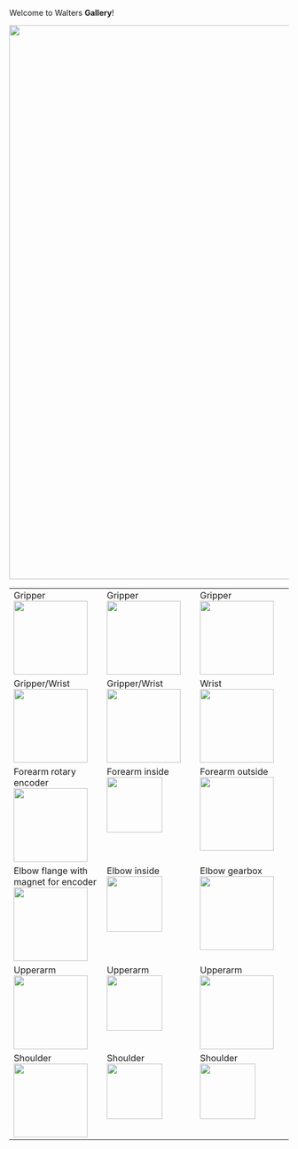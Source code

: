 Welcome to Walters **Gallery**!

<img align="center" width="1000px" src="../galery/total.jpg" >

<table>
    <tr valign="top">
        <td width="25%">Gripper<br><a href="../galery/gripper2.jpg"><img width="133" src="../galery/gripper2.jpg"></a></td>
        <td width="25%">Gripper<br><a href="../galery/gripper1.jpg"><img width="133" src="../galery/gripper1.jpg"></a></td>
        <td width="25%">Gripper<br><a href="../galery/gripper3.jpg"><img width="133" src="../galery/gripper3.jpg"></a></td>
    </tr>
    <tr valign="top">
        <td width="25%">Gripper/Wrist<br><a href="../galery/gripperwrist1.jpg"><img width="133" src="../galery/gripperwrist1.jpg"></a></td>
        <td width="25%">Gripper/Wrist<br><a href="../galery/gripperwrist2.jpg"><img width="133" src="../galery/gripperwrist2.jpg"></a></td>
        <td width="25%">Wrist<br><a href="../galery/wrist1.jpg"><img width="133" src="../galery/wrist1.jpg"></a></td>
   </tr>
   <tr valign="top">
        <td width="25%">Forearm rotary encoder<br><a href="../galery/forearm 1.png"><img width="133" src="../galery/forearm 1.png"></a></td>
        <td width="25%">Forearm inside<br><a href="../galery/forearm 2.png"><img width="100" src="../galery/forearm 2.png"></a></td>
        <td width="25%">Forearm outside<br><a href="../galery/forearm 3.png"><img width="133" src="../galery/forearm 3.png"></a></td>
   </tr>
   <tr valign="top">
        <td width="25%">Elbow flange with magnet for encoder<br><a href="../galery/elbow1.png"><img width="133" src="../galery/elbow1.png"></a></td>
        <td width="25%">Elbow inside<br><a href="../galery/elbow1.png"><img width="100" src="../galery/elbow2.png"></a></td>
        <td width="25%">Elbow gearbox<br><a href="../galery/elbow3.png"><img width="133" src="../galery/elbow3.png"></a></td>
   </tr>
   <tr valign="top">
        <td width="25%">Upperarm <br><a href="../galery/upperarm1.png"><img width="133" src="../galery/upperarm1.png"></a></td>
        <td width="25%">Upperarm<br><a href="../galery/upperarm1.png"><img width="100" src="../galery/upperarm2.png"></a></td>
        <td width="25%">Upperarm<br><a href="../galery/upperarm3.png"><img width="133" src="../galery/upperarm3.png"></a></td>
   </tr>
   <tr valign="top">
        <td width="25%">Shoulder<br><a href="../galery/shoulder1.png"><img width="133" src="../galery/shoulder1.png"></a></td>
        <td width="25%">Shoulder<br><a href="../galery/shoulder2.png"><img width="100" src="../galery/shoulder2.png"></a></td>
        <td width="25%">Shoulder<br><a href="../galery/shoulder2.png"><img width="100" src="../galery/base.png"></a></td>
   </tr>



</table>
